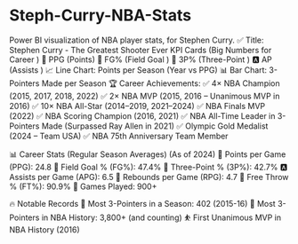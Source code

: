# Steph-Curry-NBA-Stats
Power BI visualization of NBA player stats, for Stephen Curry.
✅ Title: Stephen Curry - The Greatest Shooter Ever
KPI Cards (Big Numbers for Career )
🏀 PPG (Points)
🎯 FG% (Field Goal )
🏹 3P% (Three-Point )
🅰️ AP (Assists )
📈 Line Chart: Points per Season (Year vs PPG)
📊 Bar Chart: 3-Pointers Made per Season
🏆 Career Achievements:
✅ 4× NBA Champion (2015, 2017, 2018, 2022)
✅ 2× NBA MVP (2015, 2016 – Unanimous MVP in 2016)
✅ 10× NBA All-Star (2014–2019, 2021–2024)
✅ NBA Finals MVP (2022)
✅ NBA Scoring Champion (2016, 2021)
✅ NBA All-Time Leader in 3-Pointers Made (Surpassed Ray Allen in 2021)
✅ Olympic Gold Medalist (2024 – Team USA)
✅ NBA 75th Anniversary Team Member

📊 Career Stats (Regular Season Averages) (As of 2024)
🏀 Points per Game (PPG): 24.8
🎯 Field Goal % (FG%): 47.4%
🏹 Three-Point % (3P%): 42.7%
🅰️ Assists per Game (APG): 6.5
🔄 Rebounds per Game (RPG): 4.7
🎯 Free Throw % (FT%): 90.9%
🚀 Games Played: 900+

🔥 Notable Records
🏹 Most 3-Pointers in a Season: 402 (2015-16)
🏀 Most 3-Pointers in NBA History: 3,800+ (and counting)
⛹️ First Unanimous MVP in NBA History (2016)

